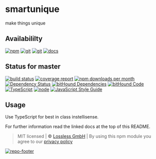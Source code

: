 # smartunique
make things unique

## Availabililty
[![npm](https://pushrocks.gitlab.io/assets/repo-button-npm.svg)](https://www.npmjs.com/package/smartunique)
[![git](https://pushrocks.gitlab.io/assets/repo-button-git.svg)](https://GitLab.com/pushrocks/smartunique)
[![git](https://pushrocks.gitlab.io/assets/repo-button-mirror.svg)](https://github.com/pushrocks/smartunique)
[![docs](https://pushrocks.gitlab.io/assets/repo-button-docs.svg)](https://pushrocks.gitlab.io/smartunique/)

## Status for master
[![build status](https://GitLab.com/pushrocks/smartunique/badges/master/build.svg)](https://GitLab.com/pushrocks/smartunique/commits/master)
[![coverage report](https://GitLab.com/pushrocks/smartunique/badges/master/coverage.svg)](https://GitLab.com/pushrocks/smartunique/commits/master)
[![npm downloads per month](https://img.shields.io/npm/dm/smartunique.svg)](https://www.npmjs.com/package/smartunique)
[![Dependency Status](https://david-dm.org/pushrocks/smartunique.svg)](https://david-dm.org/pushrocks/smartunique)
[![bitHound Dependencies](https://www.bithound.io/github/pushrocks/smartunique/badges/dependencies.svg)](https://www.bithound.io/github/pushrocks/smartunique/master/dependencies/npm)
[![bitHound Code](https://www.bithound.io/github/pushrocks/smartunique/badges/code.svg)](https://www.bithound.io/github/pushrocks/smartunique)
[![TypeScript](https://img.shields.io/badge/TypeScript-2.x-blue.svg)](https://nodejs.org/dist/latest-v6.x/docs/api/)
[![node](https://img.shields.io/badge/node->=%206.x.x-blue.svg)](https://nodejs.org/dist/latest-v6.x/docs/api/)
[![JavaScript Style Guide](https://img.shields.io/badge/code%20style-standard-brightgreen.svg)](http://standardjs.com/)

## Usage
Use TypeScript for best in class instellisense.

For further information read the linked docs at the top of this README.

> MIT licensed | **&copy;** [Lossless GmbH](https://lossless.gmbh)
| By using this npm module you agree to our [privacy policy](https://lossless.gmbH/privacy.html)

[![repo-footer](https://pushrocks.gitlab.io/assets/repo-footer.svg)](https://push.rocks)
